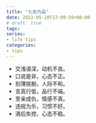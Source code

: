 ```yaml
---
title: "七态为品"
date: 2022-05-10T17:09:59+08:00
# draft: true
tags:
series:
- life tips
categories:
- tips
---
```


- 交浅语深，动机不良。
- 口说是非，心态不正。
- 刻薄挑剔，人际不和。
- 言高行低，品行不端。
- 至亲成仇，情感不真。
- 违规为乐，习惯不好。
- 酒后失控，心态不稳。
